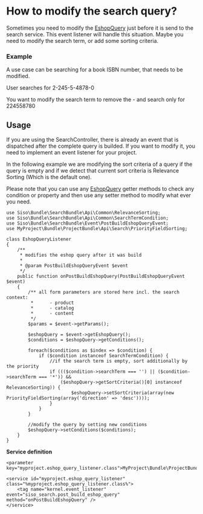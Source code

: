 #  How to modify the search query? 

Sometimes you need to modify the [EshopQuery](Search---API_23560412.html) just before it is send to the search service. This event listener will handle this situation. Maybe you need to modify the search term, or add some sorting criteria.

### Example

A use case can be searching for a book ISBN number, that needs to be modified.

User searches for 2-245-5-4878-0

You want to modify the search term to remove the - and search only for 224558780

## Usage

If you are using the SearchController, there is already an event that is dispatched after the complete query is builded. If you want to modify it, you need to implement an event listener for your project.

In the following example we are modifying the sort criteria of a query if the query is empty and if we detect that current sort criteria is Relevance Sorting (Which is the default one).

Please note that you can use any [EshopQuery](Search---API_23560412.html) getter methods to check any condition or property and then use any setter method to modify what ever you need.

``` 
use Siso\Bundle\SearchBundle\Api\Common\RelevanceSorting;
use Siso\Bundle\SearchBundle\Api\Common\SearchTermCondition;
use Siso\Bundle\SearchBundle\Event\PostBuildEshopQueryEvent;
use MyProject\Bundle\ProjectBundle\Api\Search\PriorityFieldSorting;

class EshopQueryListener
{
    /**
     * modifies the eshop query after it was build
     *
     * @param PostBuildEshopQueryEvent $event
     */
    public function onPostBuildEshopQuery(PostBuildEshopQueryEvent $event)
    {   
        /** all form parameters are stored here incl. the search context:
         *      - product
         *      - catalog
         *      - content
         */ 
        $params = $event->getParams();

        $eshopQuery = $event->getEshopQuery();
        $conditions = $eshopQuery->getConditions();

        foreach($conditions as $index => $condition) {
            if ($condition instanceof SearchTermCondition) {
                //if the search term is empty, sort additionally by the priority
                if ((($condition->searchTerm === '') || ($condition->searchTerm === '*')) &&
                    ($eshopQuery->getSortCriteria()[0] instanceof RelevanceSorting)) {
                        $eshopQuery->setSortCriteria(array(new PriorityFieldSorting(array('direction' => 'desc'))));
                }
            }
        }

        //modify the query by setting new conditions
        $eshopQuery->setConditions($conditions);
    }
} 
```

**Service definition**

``` 
<parameter key="myproject.eshop_query_listener.class">MyProject\Bundle\ProjectBundle\EventListener\EshopQueryListener</parameter>

<service id="myproject.eshop_query_listener" class="%myproject.eshop_query_listener.class%">
    <tag name="kernel.event_listener" event="siso_search.post_build_eshop_query" method="onPostBuildEshopQuery" />
</service> 
```
